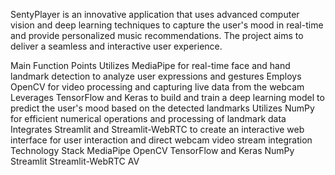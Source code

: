 SentyPlayer is an innovative application that uses advanced computer vision and deep learning techniques to capture the user's mood in real-time and provide personalized music recommendations. The project aims to deliver a seamless and interactive user experience.

Main Function Points
Utilizes MediaPipe for real-time face and hand landmark detection to analyze user expressions and gestures
Employs OpenCV for video processing and capturing live data from the webcam
Leverages TensorFlow and Keras to build and train a deep learning model to predict the user's mood based on the detected landmarks
Utilizes NumPy for efficient numerical operations and processing of landmark data
Integrates Streamlit and Streamlit-WebRTC to create an interactive web interface for user interaction and direct webcam video stream integration
Technology Stack
MediaPipe
OpenCV
TensorFlow and Keras
NumPy
Streamlit
Streamlit-WebRTC
AV

